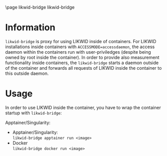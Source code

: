 \page likwid-bridge likwid-bridge

<H1>Information</H1>
<CODE>likwid-bridge</CODE> is proxy for using LIKWID inside of containers. For
LIKWID installations inside containers with <CODE>ACCESSMODE=accessdaemon</CODE>,
the access daemon within the containers run with user-priviledges (despite
being owned by root inside the container). In order to provide also measurement
functionality inside containers, the <CODE>likwid-bridge</CODE> starts a
daemon outside of the container and forwards all requests of LIKWID inside the
container to this outside daemon.

<H1>Usage</H1>

<P>In order to use LIKWID inside the container, you have to wrap the container
startup with <CODE>likwid-bridge</CODE>:</P>

Apptainer/Singularity:


<UL>
<LI>Apptainer/Singularity:<BR>
<CODE>likwid-bridge apptainer run &lt;image&gt;</CODE>
</LI>
<LI>Docker<BR>
<CODE>likwid-bridge docker run &lt;image&gt;</CODE>
</LI>
</UL>
